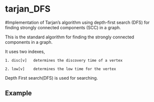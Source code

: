 # tarjan_DFS
#Implementation of Tarjan’s algorithm using depth-first search (DFS) for finding strongly connected components (SCC) in a graph. 

This is the standard algorithm for finding the strongly connected components in a graph.

It uses two indexes,
	
	1. disc[v]   determines the discovery time of a vertex
	
	2. low[v]    determines the low time for the vertex

Depth First search(DFS) is used for searching.

## Example


